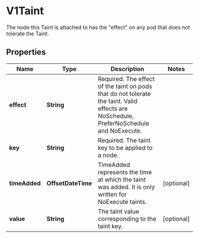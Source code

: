 

# V1Taint

The node this Taint is attached to has the \"effect\" on any pod that does not tolerate the Taint.

## Properties

| Name | Type | Description | Notes |
|------------ | ------------- | ------------- | -------------|
|**effect** | **String** | Required. The effect of the taint on pods that do not tolerate the taint. Valid effects are NoSchedule, PreferNoSchedule and NoExecute.   |  |
|**key** | **String** | Required. The taint key to be applied to a node. |  |
|**timeAdded** | **OffsetDateTime** | TimeAdded represents the time at which the taint was added. It is only written for NoExecute taints. |  [optional] |
|**value** | **String** | The taint value corresponding to the taint key. |  [optional] |



